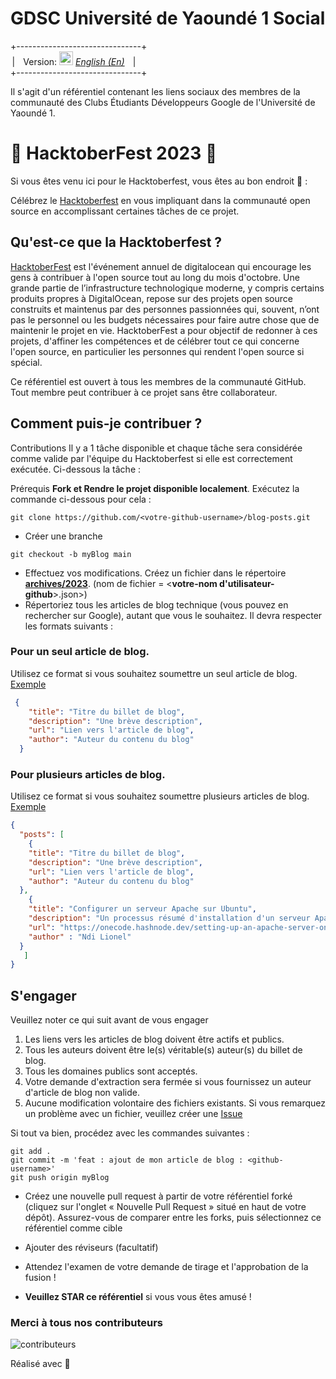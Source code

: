 # **GDSC Université de Yaoundé 1 Social**

+-------------------------------+<br>
&ThinSpace;| &ThickSpace; Version: <kbd>[<img title="English" alt="Française" src="https://github.com/madebybowtie/FlagKit/raw/master/Assets/PNG/US@2x.png?raw=true" width="22">](./README.fr.md)</kbd> [*English (En)*](./README.fr.md) &ThickSpace; |<br>
+-------------------------------+

Il s'agit d'un référentiel contenant les liens sociaux des membres de la communauté des Clubs Étudiants Développeurs Google de l'Université de Yaoundé 1.

# 🎃 HacktoberFest 2023 🎃

Si vous êtes venu ici pour le Hacktoberfest, vous êtes au bon endroit 🦇️ :

Célébrez le [Hacktoberfest](https://hacktoberfest.com/) en vous impliquant dans la communauté open source en accomplissant certaines tâches de ce projet.
## Qu'est-ce que la Hacktoberfest ?

[HacktoberFest](https://hacktoberfest.com/) est l'événement annuel de digitalocean qui encourage les gens à contribuer à l'open source tout au long du mois d'octobre. Une grande partie de l’infrastructure technologique moderne, y compris certains produits propres à DigitalOcean, repose sur des projets open source construits et maintenus par des personnes passionnées qui, souvent, n’ont pas le personnel ou les budgets nécessaires pour faire autre chose que de maintenir le projet en vie. HacktoberFest a pour objectif de redonner à ces projets, d'affiner les compétences et de célébrer tout ce qui concerne l'open source, en particulier les personnes qui rendent l'open source si spécial.

Ce référentiel est ouvert à tous les membres de la communauté GitHub. Tout membre peut contribuer à ce projet sans être collaborateur.

## Comment puis-je contribuer ?

Contributions
Il y a 1 tâche disponible et chaque tâche sera considérée comme valide par l'équipe du Hacktoberfest si elle est correctement exécutée. Ci-dessous la tâche :

Prérequis **Fork et Rendre le projet disponible localement**. Exécutez la commande ci-dessous pour cela :

    git clone https://github.com/<votre-github-username>/blog-posts.git

- Créer une branche

```
git checkout -b myBlog main
```

- Effectuez vos modifications. Créez un fichier dans le répertoire [**archives/2023**](./archives/2023/). (nom de fichier = \<**votre-nom d'utilisateur-github**\>.json>)
- Répertoriez tous les articles de blog technique (vous pouvez en rechercher sur Google), autant que vous le souhaitez. Il devra respecter les formats suivants :
  
### Pour un seul article de blog.
Utilisez ce format si vous souhaitez soumettre un seul article de blog. [Exemple](./archives/2023/example-single.json)

```json
 {
    "title": "Titre du billet de blog",
    "description": "Une brève description",
    "url": "Lien vers l'article de blog",
    "author": "Auteur du contenu du blog"
  }
```
### Pour plusieurs articles de blog.
Utilisez ce format si vous souhaitez soumettre plusieurs articles de blog. [Exemple](./archives/2023/example-multiple.json)
```json
{
  "posts": [
    {
    "title": "Titre du billet de blog",
    "description": "Une brève description",
    "url": "Lien vers l'article de blog",
    "author": "Auteur du contenu du blog"
  },
    {
    "title": "Configurer un serveur Apache sur Ubuntu",
    "description": "Un processus résumé d'installation d'un serveur Apache",
    "url": "https://onecode.hashnode.dev/setting-up-an-apache-server-on-ubuntu",
    "author" : "Ndi Lionel"
  }
   ]
}
```

## S'engager
Veuillez noter ce qui suit avant de vous engager
1. Les liens vers les articles de blog doivent être actifs et publics.
2. Tous les auteurs doivent être le(s) véritable(s) auteur(s) du billet de blog.
3. Tous les domaines publics sont acceptés.
4. Votre demande d'extraction sera fermée si vous fournissez un auteur d'article de blog non valide.
5. Aucune modification volontaire des fichiers existants. Si vous remarquez un problème avec un fichier, veuillez créer une [Issue](https://github.com/gdscuy1/blog-posts/issues/new)

Si tout va bien, procédez avec les commandes suivantes :
```
git add .
git commit -m 'feat : ajout de mon article de blog : <github-username>'
git push origin myBlog
```

- Créez une nouvelle pull request à partir de votre référentiel forké (cliquez sur l'onglet « Nouvelle Pull Request » situé en haut de votre dépôt). Assurez-vous de comparer entre les forks, puis sélectionnez ce référentiel comme cible
- Ajouter des réviseurs (facultatif)
- Attendez l'examen de votre demande de tirage et l'approbation de la fusion !

- **Veuillez STAR ce référentiel** si vous vous êtes amusé !

### Merci à tous nos contributeurs

![contributeurs](./CONTRIBUTEURS.svg)

Réalisé avec :purple_heart: